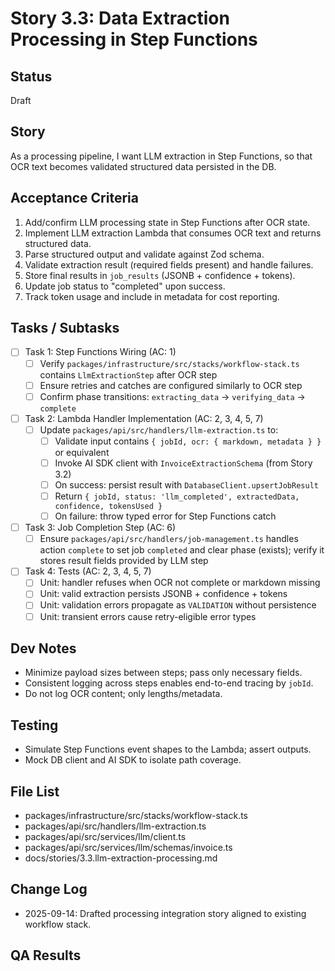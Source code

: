 # Story 3.3: Data Extraction Processing in Step Functions

## Status
Draft

## Story
As a processing pipeline,
I want LLM extraction in Step Functions,
so that OCR text becomes validated structured data persisted in the DB.

## Acceptance Criteria
1. Add/confirm LLM processing state in Step Functions after OCR state.
2. Implement LLM extraction Lambda that consumes OCR text and returns structured data.
3. Parse structured output and validate against Zod schema.
4. Validate extraction result (required fields present) and handle failures.
5. Store final results in `job_results` (JSONB + confidence + tokens).
6. Update job status to "completed" upon success.
7. Track token usage and include in metadata for cost reporting.

## Tasks / Subtasks
- [ ] Task 1: Step Functions Wiring (AC: 1)
  - [ ] Verify `packages/infrastructure/src/stacks/workflow-stack.ts` contains `LlmExtractionStep` after OCR step
  - [ ] Ensure retries and catches are configured similarly to OCR step
  - [ ] Confirm phase transitions: `extracting_data` -> `verifying_data` -> `complete`

- [ ] Task 2: Lambda Handler Implementation (AC: 2, 3, 4, 5, 7)
  - [ ] Update `packages/api/src/handlers/llm-extraction.ts` to:
    - [ ] Validate input contains `{ jobId, ocr: { markdown, metadata } }` or equivalent
    - [ ] Invoke AI SDK client with `InvoiceExtractionSchema` (from Story 3.2)
    - [ ] On success: persist result with `DatabaseClient.upsertJobResult`
    - [ ] Return `{ jobId, status: 'llm_completed', extractedData, confidence, tokensUsed }`
    - [ ] On failure: throw typed error for Step Functions catch

- [ ] Task 3: Job Completion Step (AC: 6)
  - [ ] Ensure `packages/api/src/handlers/job-management.ts` handles action `complete` to set job `completed` and clear phase (exists); verify it stores result fields provided by LLM step

- [ ] Task 4: Tests (AC: 2, 3, 4, 5, 7)
  - [ ] Unit: handler refuses when OCR not complete or markdown missing
  - [ ] Unit: valid extraction persists JSONB + confidence + tokens
  - [ ] Unit: validation errors propagate as `VALIDATION` without persistence
  - [ ] Unit: transient errors cause retry-eligible error types

## Dev Notes
- Minimize payload sizes between steps; pass only necessary fields.
- Consistent logging across steps enables end-to-end tracing by `jobId`.
- Do not log OCR content; only lengths/metadata.

## Testing
- Simulate Step Functions event shapes to the Lambda; assert outputs.
- Mock DB client and AI SDK to isolate path coverage.

## File List
- packages/infrastructure/src/stacks/workflow-stack.ts
- packages/api/src/handlers/llm-extraction.ts
- packages/api/src/services/llm/client.ts
- packages/api/src/services/llm/schemas/invoice.ts
- docs/stories/3.3.llm-extraction-processing.md

## Change Log
- 2025-09-14: Drafted processing integration story aligned to existing workflow stack.

## QA Results

